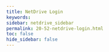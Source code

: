 ```yaml
---
title: NetDrive Login
keywords:
sidebar: netdrive_sidebar
permalink: 20-52-netdrive-login.html
toc: false
hide_sidebar: false
---
```


